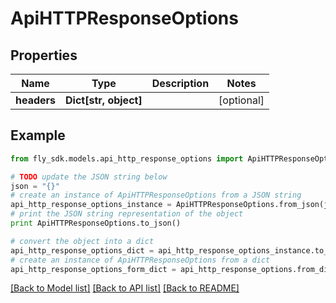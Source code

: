 # ApiHTTPResponseOptions


## Properties
Name | Type | Description | Notes
------------ | ------------- | ------------- | -------------
**headers** | **Dict[str, object]** |  | [optional] 

## Example

```python
from fly_sdk.models.api_http_response_options import ApiHTTPResponseOptions

# TODO update the JSON string below
json = "{}"
# create an instance of ApiHTTPResponseOptions from a JSON string
api_http_response_options_instance = ApiHTTPResponseOptions.from_json(json)
# print the JSON string representation of the object
print ApiHTTPResponseOptions.to_json()

# convert the object into a dict
api_http_response_options_dict = api_http_response_options_instance.to_dict()
# create an instance of ApiHTTPResponseOptions from a dict
api_http_response_options_form_dict = api_http_response_options.from_dict(api_http_response_options_dict)
```
[[Back to Model list]](../README.md#documentation-for-models) [[Back to API list]](../README.md#documentation-for-api-endpoints) [[Back to README]](../README.md)


